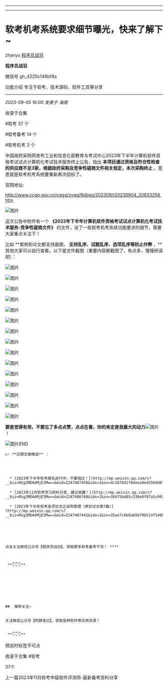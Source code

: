 ----------------------------------------
----------------------------------------
#  软考机考系统要求细节曝光，快来了解下~

zhanyu  [ 程序员战羽 ](javascript:void\(0\);)

**程序员战羽** ![]()

微信号 gh_4220c148bf8a

功能介绍 专注于软考、技术源码、软件工具等分享

____

_2023-09-05 16:00_ _发表于 海南_

收录于合集

#软考 37 个

#软考备考 14 个

#软考机考 3 个

中国政府采购网发布工业和信息化部教育与考试中心2023年下半年计算机软件资格考试试点计算机化考试技术服务终止公告，指出
**本项目通过资格及符合性检查的供应商不足3家，根据政府采购及竞争性磋商文件相关规定，本次采购终止** 。意思就是软考机考系统要重新再次招标了。

官网地址:

http://www.ccgp.gov.cn/cggg/zygg/fblbgg/202309/t20230904_20633258.htm

![图片](https://mmbiz.qpic.cn/sz_mmbiz_png/JGk26pDia9o8xJUicTuH31fq4kWK7goSfSp8vwgicCs98VlLwtN5OcTlQVULERyzpzicL90Jeswgdjne7y9ibPqmf4A/640?wx_fmt=png&wxfrom=5&wx_lazy=1&wx_co=1)

  

这次公告中附件有一个 **《2023年下半年计算机软件资格考试试点计算机化考试技术服务-竞争性磋商文件》**
的文件，说了一些软考机考系统功能要求的细节，需要大家重点关注下！

比如 **案例和论文都支持画图， **支持乱序、试题乱序、选项乱序等防止作弊**
，**其他大家可以自行查看，以下是文件截图（重要内容都截图了，有点多，慢慢研读吧）：

![图片](https://mmbiz.qpic.cn/sz_mmbiz_png/JGk26pDia9o8xJUicTuH31fq4kWK7goSfSvLUNe7aLBicPz6LPFicXDdg0BeibdMvdn9sJm6EYD4B2bpkxy76QChU4g/640?wx_fmt=png)

![图片](https://mmbiz.qpic.cn/sz_mmbiz_png/JGk26pDia9o8xJUicTuH31fq4kWK7goSfSkauWUxFh3D8BgTybTNiaIPLib7eia6q9qwPuzgU0gGMg29qiaTxicxpWdFA/640?wx_fmt=png)

![图片](https://mmbiz.qpic.cn/sz_mmbiz_png/JGk26pDia9o8xJUicTuH31fq4kWK7goSfSftZefUz8n5GYHq00u7edYGusia2auakdeVBEs2PJxOh17MA7KCU8cvQ/640?wx_fmt=png)

![图片](https://mmbiz.qpic.cn/sz_mmbiz_png/JGk26pDia9o8xJUicTuH31fq4kWK7goSfSDHDhJRViaac8VWZeEBZW6ykz38BMyQN0jIrMxziaKhGvRdMJPHYHrM0g/640?wx_fmt=png)

![图片](https://mmbiz.qpic.cn/sz_mmbiz_png/JGk26pDia9o8xJUicTuH31fq4kWK7goSfSByzggDMHzdIBpj87B2IVChnUk2jvfsH6MKVyxlr8mYad4GEVwTuDWQ/640?wx_fmt=png)

![图片](https://mmbiz.qpic.cn/sz_mmbiz_png/JGk26pDia9o8xJUicTuH31fq4kWK7goSfS5P94yibFGswy1j9vmxm3EJIR9Lpso3AaaAWI2icrm4Cw8Viabgg16ibImA/640?wx_fmt=png)

![图片](https://mmbiz.qpic.cn/sz_mmbiz_png/JGk26pDia9o8xJUicTuH31fq4kWK7goSfS7qU6pchBmeHJsdvs4YtDztQXtNLm1t95bstI5pXDCrAVicoPDUanCww/640?wx_fmt=png)

![图片](https://mmbiz.qpic.cn/sz_mmbiz_png/JGk26pDia9o8xJUicTuH31fq4kWK7goSfSkfVKtZibufVfF5Ob3oHNoAPG8YgXXzx8icXpGmvSIKFGU3kQsK7kiaRLA/640?wx_fmt=png)

![图片](https://mmbiz.qpic.cn/sz_mmbiz_png/JGk26pDia9o8xJUicTuH31fq4kWK7goSfSUtjAjrFjqwqdibpEeBfsGMWHJpiajy8CdS9dia8sHCciaYo2RfdV9p22EA/640?wx_fmt=png)

![图片](https://mmbiz.qpic.cn/sz_mmbiz_png/JGk26pDia9o8xJUicTuH31fq4kWK7goSfSgAzQ2Sd4Npt6icwyMicPEcHftViam61FNiciatOQ3b5fTpX2CVJclibk6z9A/640?wx_fmt=png)

![图片](https://mmbiz.qpic.cn/sz_mmbiz_png/JGk26pDia9o8xJUicTuH31fq4kWK7goSfSay553rPaXKic18AmxWfZ57Kaib9oPbaticRwxsfsGZHiaeTRTxibH8YgPkA/640?wx_fmt=png)

![图片](https://mmbiz.qpic.cn/sz_mmbiz_png/JGk26pDia9o8xJUicTuH31fq4kWK7goSfSicatgibBibIQOXfQuxnDiaPzatnnBo9tjxtbF6SA9Rt5lmOsyAC9fEBXgQ/640?wx_fmt=png)

![图片](https://mmbiz.qpic.cn/sz_mmbiz_png/JGk26pDia9o8xJUicTuH31fq4kWK7goSfSpiaQIDZqDcy6OLbiaBEQ43qhniaLvibXgJDpIkmG4wR1ouw6Qcj12EuI3Q/640?wx_fmt=png)

![图片](https://mmbiz.qpic.cn/sz_mmbiz_png/JGk26pDia9o8xJUicTuH31fq4kWK7goSfSvPia33ySkTFPqKQ8rztGiaxRMpicpoiaulKm8BOaM3ZxqQwVsnvict8udVA/640?wx_fmt=png)

![图片](https://mmbiz.qpic.cn/sz_mmbiz_png/JGk26pDia9o8xJUicTuH31fq4kWK7goSfS1Muk4FCv4AlbTZH2VeXvM4bTWR7obLzvS9x4o9nCx6N850ADbxN4tQ/640?wx_fmt=png)

  

**要是觉得有用，不要忘了多点点赞，点点在看，你的肯定是我最大的动力**![图片](https://mmbiz.qpic.cn/sz_mmbiz_png/JGk26pDia9oibAdCBw6ic9bYuYQWwcpMaCU2eGLOfbTULEOefAsXDkgXkoBfqaZs8cricQqIia4IKrClvvIWajoE3GA/640?wx_fmt=png&wxfrom=5&wx_lazy=1&wx_co=1)
！

![图片](https://mmbiz.qpic.cn/mmbiz_png/oMlX8Lll9Jiasa0U38meaG0sTZ1InnhOrzFlYO8qtAmxs5kRib9zWfouYZ0aWbjRMnO6QqeLgm3rYzgDEfOBCDQQ/640?wx_lazy=1&wx_co=1&wx_fmt=png&wxfrom=5)END

  

    
    
      
    
    
    
    👉 **近期文章精选** ：
    
      
    
    
      * [2023年下半年软考报名进行中，不要错过！](http://mp.weixin.qq.com/s?__biz=Mzg2MDA4MjE3Mw==&mid=2247487458&idx=1&sn=dc1878d1f84eea0ed2569d8759a590c9&chksm=ce2a9570f95d1c661ee2910a13a9be1a4c2d3cca477b3be5bc9464dbccbaa041fbc1d1366f83&scene=21#wechat_redirect)  
    
      * [2023年11月软考学习资料分享，建议收藏！](http://mp.weixin.qq.com/s?__biz=Mzg2MDA4MjE3Mw==&mid=2247486768&idx=2&sn=384f5bd05c338e0f87a5c093ad46ba60&chksm=ce2a97a2f95d1eb4fc4ad8e7db452cae8cfb073de7796357c22eafbd00013aa913d822cc37c4&scene=21#wechat_redirect)  
    
      * [2023年下半年软考高项论文之采购管理（原创论文第7篇）](http://mp.weixin.qq.com/s?__biz=Mzg2MDA4MjE3Mw==&mid=2247487442&idx=1&sn=35ee7c6b0a65bf9b514f540858101d5e&chksm=ce2a9540f95d1c560e013df408232f8977e6c0f2b262b3508ec195a08e010921d84f6ac03e8f&scene=21#wechat_redirect)  
    
    
      
    
    
    
    点击关注微信公众号【程序员战羽】，获取更多软考备考干货！ ****  
    
    
    
     **👇👇👇**

  

    
    
      
    
    
    ##  推荐关注~
    
    
    关注微信公众号【阿薛笔记】，获取各种软件等实用资源！
    
    
     **👇👇👇** 

预览时标签不可点

收录于合集 #软考

37个

上一篇2023年11月软考中级软件评测师-最新备考资料分享

